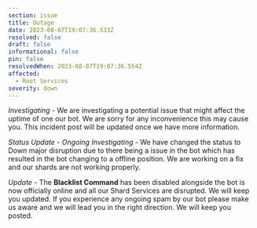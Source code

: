```yaml
---
section: issue
title: Outage
date: 2023-08-07T19:07:36.533Z
resolved: false
draft: false
informational: false
pin: false
resolvedWhen: 2023-08-07T19:07:36.554Z
affected:
  - Root Services
severity: down
---
```

*Investigating* - We are investigating a potential issue that might affect the uptime of one our bot. We are sorry for any inconvenience this may cause you. This incident post will be updated once we have more information.

﻿*Status Update - Ongoing Investigating* - We have changed the status to Down major disruption due to there being a issue in the bot which has resulted in the bot changing to a offline position. We are working on a fix and our shards are not working properly.

﻿*Update* - The **Blacklist Command** has been disabled alongside the bot is now officially online and all our Shard Services are disrupted. We will keep you updated. If you experience any ongoing spam by our bot please make us aware and we will lead you in the right direction. We will keep you posted.